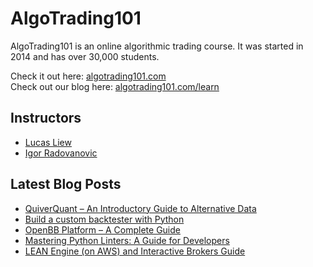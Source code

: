 # AlgoTrading101

AlgoTrading101 is an online algorithmic trading course. It was started in 2014 and has over 30,000 students.

Check it out here: <a href="https://algotrading101.com">algotrading101.com</a><br>
Check out our blog here: <a href="https://algotrading101.com/learn">algotrading101.com/learn</a>

## Instructors

<ul>
    <li><a href="https://algotrading101.com/learn/about-us/#lucas-liew">Lucas Liew</a></li>
    <li><a href="https://algotrading101.com/learn/about-us/#igor-radovanovic">Igor Radovanovic</a></li>
</ul>

## Latest Blog Posts

<!-- BLOG-POST-LIST:START -->
- [QuiverQuant – An Introductory Guide to Alternative Data](https://algotrading101.com/learn/quiverquant-alternative-datguide/?utm_source=rss&utm_medium=rss&utm_campaign=quiverquant-alternative-datguide)
- [Build a custom backtester with Python](https://algotrading101.com/learn/build-my-own-custom-backtester-python/?utm_source=rss&utm_medium=rss&utm_campaign=build-my-own-custom-backtester-python)
- [OpenBB Platform – A Complete Guide](https://algotrading101.com/learn/openbb-platform-guide/?utm_source=rss&utm_medium=rss&utm_campaign=openbb-platform-guide)
- [Mastering Python Linters: A Guide for Developers](https://algotrading101.com/learn/python-linters-guide/?utm_source=rss&utm_medium=rss&utm_campaign=python-linters-guide)
- [LEAN Engine &lpar;on AWS&rpar; and Interactive Brokers Guide](https://algotrading101.com/learn/lean-engine-aws-interactive-brokers-guide/?utm_source=rss&utm_medium=rss&utm_campaign=lean-engine-aws-interactive-brokers-guide)
<!-- BLOG-POST-LIST:END -->
